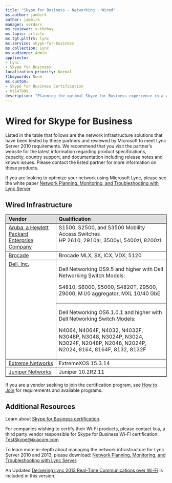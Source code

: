 ```yaml
---
title: "Skype for Business - Networking - Wired"
ms.author: jambirk
author: jambirk
manager: serdars
ms.reviewer: v-thehay
ms.topic: article
ms.tgt.pltfrm: lync
ms.service: skype-for-business
ms.collection: Lync
ms.audience: Admin
appliesto:
- Lync
- Skype for Business 
localization_priority: Normal
f1keywords: None
ms.custom:
- Skype for Business Certification
- mt147899
description: "Planning the optimal Skype for Business experience in a wired world."
---
```

 
# Wired for Skype for Business
Listed in the table that follows are the network infrastructure solutions that have been tested by these partners and reviewed by Microsoft to meet Lync Server 2010 requirements. We recommend that you visit the partner’s website for the latest information regarding product specifications, capacity, country support, and documentation including release notes and known issues. Please contact the listed partner for more information on these products.

If you are looking to optimize your network using Microsoft Lync, please see the white paper [Network Planning, Monitoring, and Troubleshooting with Lync Server](https://www.microsoft.com/en-us/download/details.aspx?id=39084).

## Wired Infrastructure
<table border="1" cellpadding="5" cellspacing="0" class="grid" style="border-collapse:collapse;background-color:white;" width="65%" xmlns="http://www.w3.org/1999/xhtml">
	<tr bgcolor="#DEDEDE">
		<td><strong>Vendor</strong></td>
		<td><strong>Qualification</strong></td>
	</tr>
	<tr>
		<td valign="top"><a href="http://www.arubanetworks.com/">Aruba, a Hewlett Packard Enterprise Company</a></td>
		<td valign="top">S1500, S2500, and S3500 Mobility Access Switches <br />HP 2610, 2910al, 3500yl, 5400zl, 8200zl</td>
	</tr>
	<tr>
		<td valign="top"><a href="http://www.brocade.com/downloads/documents/deployment_guides/Brcd_MS_Lync_Server.pdf">Brocade</a></td>
		<td valign="top">Brocade MLX, SX, ICX, VDX, 5120</td>
	</tr>
	<tr>
		<td rowspan="2" valign="top"><a href="http://www.dell.com/learn/us/en/04/campaigns/networking?c=us&amp;l=en&amp;s=bsd">Dell, Inc.</a></td>
		<td valign="top">
			<p>Dell Networking OS9.5 and higher with Dell Networking Switch Models:</p>
			<p>S4810, S6000, S5000, S4820T, Z9500, Z9000, M I/0 aggregator, MXL 10/40 GbE</p>
		</td>
	</tr>
	<tr>
		<td valign="top">
			<p>Dell Networking OS6.1.0.1 and higher with Dell Networking Switch Models:</p>
			<p>N4064, N4064F, N4032, N4032F, N3048P, N3048, N3024P, N3024, N3024F, N2048P, N2048, N2024P, N2024, 8164, 8164F, 8132, 8132F</p>
		</td>
	</tr>
	<tr>
		<td valign="top"><a href="http://www.extremenetworks.com/partners/tsp/convergence/microsoft-lync">Extreme Networks</a></td>
		<td valign="top">ExtremeXOS 15.3.14</td>
	</tr>
	<tr>
		<td valign="top"><a href="http://www.juniper.net/us/en/dm/microsoft-lync/">Juniper Networks</a></td>
		<td valign="top">Juniper 10.2R2.11</td>
	</tr>
</table>

If you are a vendor seeking to join the certification program, see [How to Join](how-to-join.md) for requirements and available programs.

## Additional Resources
Learn about [Skype for Business certification](infra-gateways.md).

For companies wishing to certify their Wi-Fi products, please contact Ixia, a third party vendor responsible for Skype for Business Wi-Fi certification: TestSkype@ixiacom.com

To learn more in-depth about managing the network infrastructure for Lync Server 2010 and 2013, please download: [Network Planning, Monitoring, and Troubleshooting with Lync Server](https://www.microsoft.com/en-us/download/details.aspx?id=39084).

An Updated [Delivering Lync 2013 Real-Time Communications over Wi-Fi](https://www.microsoft.com/en-us/download/details.aspx?id=36494) is included in this version.
